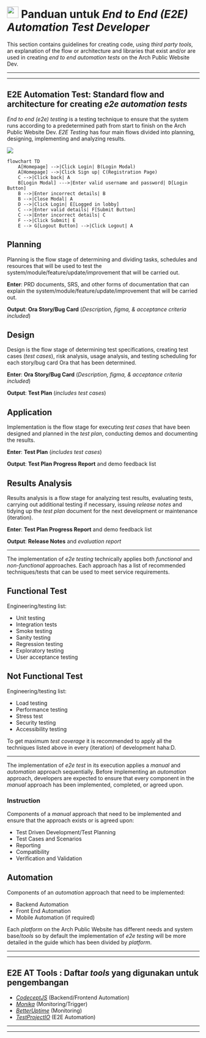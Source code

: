 # <img src="https://emojis.slackmojis.com/emojis/images/1588315024/8823/hyperkitty.gif?1588315024" width="30" /> Panduan untuk *End to End (E2E) Automation Test Developer*

This section contains guidelines for creating code, using *third party tools*, an explanation of the flow or architecture and libraries that exist and/or are used in creating *end to end automation tests* on the Arch Public Website Dev.

---
---

## E2E Automation Test: Standard flow and architecture for creating *e2e automation tests*

*End to end (e2e) testing* is a testing technique to ensure that the system runs according to a predetermined path from start to finish on the Arch Public Website Dev. *E2E Testing* has four main flows divided into planning, designing, implementing and analyzing results.

![](https://i.imgur.com/98gApwl.png)

```mermaid
flowchart TD
    A[Homepage] -->|Click Login| B(Login Modal)
    A[Homepage] -->|Click Sign up| C(Registration Page)
    C -->|Click back| A
    B[Login Modal] --->|Enter valid username and password| D[Login Button]
    B -->|Enter incorrect details| B
    B -->|Close Modal| A
    D -->|Click Login| E[Logged in lobby]
    C -->|Enter valid details| F[Submit Button]
    C -->|Enter incorrect details| C
    F -->|Click Submit| E
    E --> G[Logout Button] -->|Click Logout| A
```

## Planning

Planning is the flow stage of determining and dividing tasks, schedules and resources that will be used to test the system/module/feature/update/improvement that will be carried out.

**Enter**:
PRD documents, SRS, and other forms of documentation that can explain the system/module/feature/update/improvement that will be carried out.

**Output**:
**Ora Story/Bug Card** (*Description, figma, & acceptance criteria included*)

## Design

Design is the flow stage of determining test specifications, creating test cases (*test cases*), risk analysis, usage analysis, and testing scheduling for each story/bug card Ora that has been determined.

**Enter**:
**Ora Story/Bug Card** (*Description, figma, & acceptance criteria included*)

**Output**:
**Test Plan** (*includes test cases*)

## Application

Implementation is the flow stage for executing *test cases* that have been designed and planned in the *test plan*, conducting demos and documenting the results.

**Enter**:
**Test Plan** (*includes test cases*)

**Output**:
**Test Plan Progress Report** and demo feedback list

## Results Analysis

Results analysis is a flow stage for analyzing test results, evaluating tests, carrying out additional testing if necessary, issuing *release notes* and tidying up the *test plan* document for the next development or maintenance (iteration).

**Enter**:
**Test Plan Progress Report** and demo feedback list

**Output**:
**Release Notes** and *evaluation report*

---

The implementation of *e2e testing* technically applies both *functional* and *non-functional* approaches. Each approach has a list of recommended techniques/tests that can be used to meet service requirements.

## Functional Test

Engineering/testing list:

- Unit testing
- Integration tests
- Smoke testing
- Sanity testing
- Regression testing
- Exploratory testing
- User acceptance testing

## Not Functional Test

Engineering/testing list:

- Load testing
- Performance testing
- Stress test
- Security testing
- Accessibility testing

To get maximum *test coverage* it is recommended to apply all the techniques listed above in every (iteration) of development haha ​​:D.

---

The implementation of *e2e test* in its execution applies a *manual* and *automation* approach sequentially. Before implementing an *automation* approach, developers are expected to ensure that every component in the *manual* approach has been implemented, completed, or agreed upon.

### Instruction

Components of a *manual* approach that need to be implemented and ensure that the approach exists or is agreed upon:

- Test Driven Development/Test Planning
- Test Cases and Scenarios
- Reporting
- Compatibility
- Verification and Validation

## Automation

Components of an *automation* approach that need to be implemented:

- Backend Automation
- Front End Automation
- Mobile Automation (if required)

Each *platform* on the Arch Public Website has different needs and system base/*tools* so by default the implementation of *e2e testing* will be more detailed in the guide which has been divided by *platform*.

---
---

## E2E AT Tools : Daftar *tools* yang digunakan untuk pengembangan

- *[CodeceptJS](https://codecept.io/)* (Backend/Frontend Automation)
- *[Monika](https://monika.hyperjump.tech/)* (Monitoring/Trigger)
- *[BetterUptime](https://betterstack.com/better-uptime)* (Monitoring)
- *[TestProjectIO](https://testproject.io/)* (E2E Automation)

---
---
